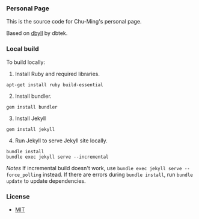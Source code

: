 ### Personal Page

This is the source code for Chu-Ming's personal page.

Based on [dbyll](https://github.com/dbtek/dbyll) by dbtek.

### Local build

To build locally:

1. Install Ruby and required libraries.
```
apt-get install ruby build-essential
```

2. Install bundler.
```
gem install bundler
```

3. Install Jekyll
```
gem install jekyll
```

4. Run Jekyll to serve Jekyll site locally.
```
bundle install
bundle exec jekyll serve --incremental
``` 

_Notes_
If incremental build doesn't work, use `bundle exec jekyll serve --force_polling` instead.
If there are errors during `bundle install`, run `bundle update` to update dependencies.


### License
- [MIT](http://opensource.org/licenses/MIT)